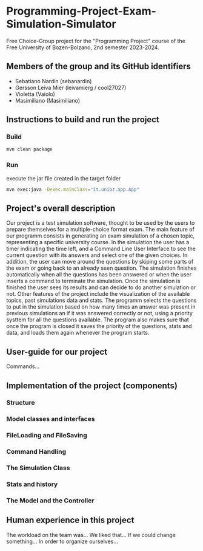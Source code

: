 # Programming-Project-Exam-Simulation-Simulator
Free Choice-Group project for the "Programming Project" course of the Free University of Bozen-Bolzano, 2nd semester 2023-2024. 

## Members of the group and its GitHub identifiers
- Sebatiano Nardin (sebanardin)
- Gersson Leiva Mier (leivamierg / cool27027)
- Violetta (Vaiolo)
- Masimiliano (Masimiliano)
## Instructions to build and run the project

### Build

```bash
mvn clean package
```

### Run

execute the jar file created in the target folder

```bash
mvn exec:java -Dexec.mainClass="it.unibz.app.App"
```

## Project's overall description
Our project is a test simulation software, thought to be used by the users to prepare themselves for a multiple-choice format exam. 
The main feature of our programm consists in generating an exam simulation of a chosen topic, representing a specific university course. 
In the simulation the user has a timer indicating the time left, and a Command Line User Interface to see the current question with its 
answers and select one of the given choices. In addition, the user can move around the questions by skiping some parts of the exam or going back to an already seen question.
The simulation finishes automatically when all the questions has been answered or when the user inserts a command to terminate the simulation. 
Once the simulation is finished the user sees its results and can decide to do another simulation or not.
Other features of the project include the visualization of the available topics, past simulations data and stats.
The programm selects the questions to put in the simulation based on how many times an answer was present in previous simulations an if it was answered correctly or not, using a priority systtem for all the questions available.
The program also makes sure that once the program is closed it saves the priority of the questions, stats and data, and loads them again whenever the program starts.
## User-guide for our project
Commands...
## Implementation of the project (components)
### Structure
### Model classes and interfaces
### FileLoading and FileSaving
### Command Handling
### The Simulation Class
### Stats and history
### The Model and the Controller

## Human experience in this project
The workload on the team was... We liked that... If we could change something... In order to organize ourselves...
